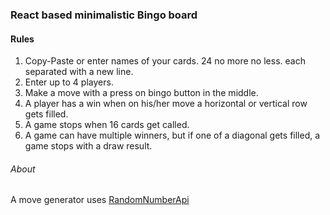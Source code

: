 ### React based minimalistic Bingo board

#### Rules

1. Copy-Paste or enter names of your cards. 24 no more no less. each separated with a new line.
2. Enter up to 4 players.
3. Make a move with a press on bingo button in the middle.
4. A player has a win when on his/her move a horizontal or vertical row gets filled.
5. A game stops when 16 cards get called.
6. A game can have multiple winners, but if one of a diagonal gets filled, a game stops with a draw result.

###### About

A move generator uses [RandomNumberApi](http://www.randomnumberapi.com)
